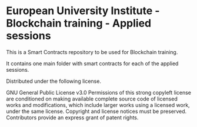 # European University Institute - Blockchain training - Applied sessions

This is a Smart Contracts repository to be used for Blockchain training.

It contains one main folder with smart contracts for each of the applied sessions.

Distributed under the following license.

GNU General Public License v3.0
Permissions of this strong copyleft license are conditioned on making available complete source code of licensed works and modifications, which include larger works using a licensed work, under the same license. Copyright and license notices must be preserved. Contributors provide an express grant of patent rights.
